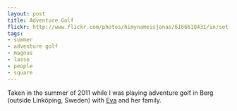 ```yaml
---
layout: post
title: Adventure Golf 
flickr: http://www.flickr.com/photos/himynameisjonas/6166618431/in/set-72157623298803241
tags:
- summer
- adventure golf
- magnus
- lasse
- people
- square
---
```

Taken in the summer of 2011 while I was playing adventure golf in Berg (outside Linköping, Sweden) with [Eva](http://log.brusman.net) and her family.